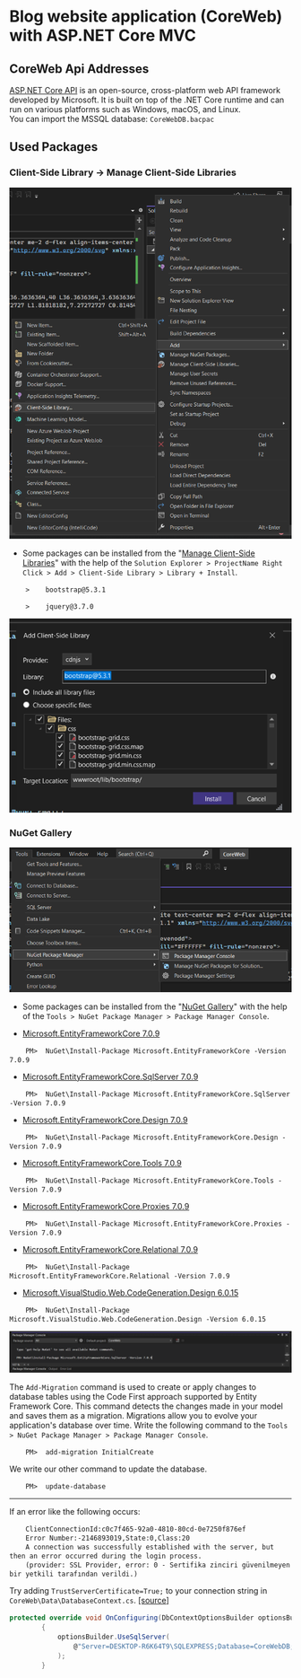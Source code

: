 # Blog website application (CoreWeb) with ASP.NET Core MVC

## CoreWeb Api Addresses
[ASP.NET Core API](https://learn.microsoft.com/en-us/aspnet/core/tutorials/first-web-api?view=aspnetcore-7.0&tabs=visual-studio) is an open-source, cross-platform web API framework developed by Microsoft. It is built on top of the .NET Core runtime and can run on various platforms such as Windows, macOS, and Linux.
<br>
You can import the MSSQL database: `CoreWebDB.bacpac`
<br>

## Used Packages
### Client-Side Library -> Manage Client-Side Libraries
![](/pictures/clientside.png)
- Some packages can be installed from the "[Manage Client-Side Libraries](https://learn.microsoft.com/en-us/aspnet/core/client-side/libman/libman-vs?view=aspnetcore-7.0)" with the help of the `Solution Explorer > ProjectName Right Click > Add > Client-Side Library > Library + Install`.
```
    >    bootstrap@5.3.1
```
```
    >    jquery@3.7.0
```
![](/pictures/addclientside.PNG)

### NuGet Gallery
![](/pictures/nuget.png)
- Some packages can be installed from the "[NuGet Gallery](https://www.nuget.org/packages/Microsoft.AspNet.Identity.Core)" with the help of the `Tools > NuGet Package Manager > Package Manager Console`.

- [Microsoft.EntityFrameworkCore 7.0.9](https://www.nuget.org/packages/Microsoft.EntityFrameworkCore/7.0.9)
```
    PM>  NuGet\Install-Package Microsoft.EntityFrameworkCore -Version 7.0.9
```
- [Microsoft.EntityFrameworkCore.SqlServer 7.0.9](https://www.nuget.org/packages/Microsoft.EntityFrameworkCore.SqlServer/7.0.9)
```
    PM>  NuGet\Install-Package Microsoft.EntityFrameworkCore.SqlServer -Version 7.0.9
```
- [Microsoft.EntityFrameworkCore.Design 7.0.9](https://www.nuget.org/packages/Microsoft.EntityFrameworkCore.Design/7.0.9)
```
    PM>  NuGet\Install-Package Microsoft.EntityFrameworkCore.Design -Version 7.0.9
```
- [Microsoft.EntityFrameworkCore.Tools 7.0.9](https://www.nuget.org/packages/Microsoft.EntityFrameworkCore.Tools/7.0.9)
```
    PM>  NuGet\Install-Package Microsoft.EntityFrameworkCore.Tools -Version 7.0.9
```
- [Microsoft.EntityFrameworkCore.Proxies 7.0.9](https://www.nuget.org/packages/Microsoft.EntityFrameworkCore.Proxies/7.0.9)
```
    PM>  NuGet\Install-Package Microsoft.EntityFrameworkCore.Proxies -Version 7.0.9
```
- [Microsoft.EntityFrameworkCore.Relational 7.0.9](https://www.nuget.org/packages/Microsoft.EntityFrameworkCore.Relational/7.0.9)
```
    PM>  NuGet\Install-Package Microsoft.EntityFrameworkCore.Relational -Version 7.0.9
```
- [Microsoft.VisualStudio.Web.CodeGeneration.Design 6.0.15](https://www.nuget.org/packages/Microsoft.VisualStudio.Web.CodeGeneration.Design/6.0.15)
```
    PM>  NuGet\Install-Package Microsoft.VisualStudio.Web.CodeGeneration.Design -Version 6.0.15
```
![](/pictures/nugetconsole.PNG)

The `Add-Migration` command is used to create or apply changes to database tables using the Code First approach supported by Entity Framework Core. This command detects the changes made in your model and saves them as a migration. Migrations allow you to evolve your application's database over time.
Write the following command to the `Tools > NuGet Package Manager > Package Manager Console`.
```
    PM>  add-migration InitialCreate
``` 
We write our other command to update the database.
```
    PM>  update-database
```

---- 

If an error like the following occurs:
```
    ClientConnectionId:c0c7f465-92a0-4810-80cd-0e7250f876ef
    Error Number:-2146893019,State:0,Class:20
    A connection was successfully established with the server, but then an error occurred during the login process. 
    (provider: SSL Provider, error: 0 - Sertifika zinciri güvenilmeyen bir yetkili tarafından verildi.)
```
Try adding `TrustServerCertificate=True;` to your connection string in `CoreWeb\Data\DatabaseContext.cs`. [[source]](https://learn.microsoft.com/en-us/answers/questions/663116/a-connection-was-successfully-established-with-the)
```c#
protected override void OnConfiguring(DbContextOptionsBuilder optionsBuilder)
        {
            optionsBuilder.UseSqlServer(
                @"Server=DESKTOP-R6K64T9\SQLEXPRESS;Database=CoreWebDB;Trusted_Connection=True;MultipleActiveResultSets=True;TrustServerCertificate=True;"
            );
        }
```

